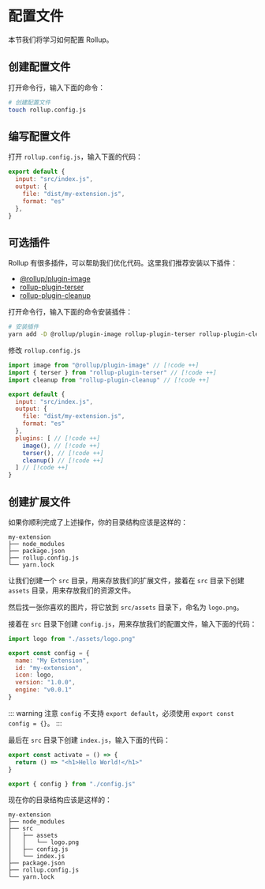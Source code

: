 # 配置文件
本节我们将学习如何配置 Rollup。

## 创建配置文件
打开命令行，输入下面的命令：
```bash
# 创建配置文件
touch rollup.config.js
```

## 编写配置文件
打开 `rollup.config.js`，输入下面的代码：
```js
export default {
  input: "src/index.js",
  output: {
    file: "dist/my-extension.js",
    format: "es"
  },
}
```

## 可选插件
Rollup 有很多插件，可以帮助我们优化代码。这里我们推荐安装以下插件：
- [@rollup/plugin-image](https://www.npmjs.com/package/@rollup/plugin-image)
- [rollup-plugin-terser](https://www.npmjs.com/package/rollup-plugin-terser)
- [rollup-plugin-cleanup](https://www.npmjs.com/package/rollup-plugin-cleanup)

打开命令行，输入下面的命令安装插件：
```bash
# 安装插件
yarn add -D @rollup/plugin-image rollup-plugin-terser rollup-plugin-cleanup
```

修改 `rollup.config.js`
```js
import image from "@rollup/plugin-image" // [!code ++]
import { terser } from "rollup-plugin-terser" // [!code ++]
import cleanup from "rollup-plugin-cleanup" // [!code ++]

export default {
  input: "src/index.js",
  output: {
    file: "dist/my-extension.js",
    format: "es"
  },
  plugins: [ // [!code ++]
    image(), // [!code ++]
    terser(), // [!code ++]
    cleanup() // [!code ++]
  ] // [!code ++]
}
```

## 创建扩展文件
如果你顺利完成了上述操作，你的目录结构应该是这样的：
```
my-extension
├── node_modules
├── package.json
├── rollup.config.js
└── yarn.lock
```

让我们创建一个 `src` 目录，用来存放我们的扩展文件，接着在 `src` 目录下创建 `assets` 目录，用来存放我们的资源文件。

然后找一张你喜欢的图片，将它放到 `src/assets` 目录下，命名为 `logo.png`。

接着在 `src` 目录下创建 `config.js`，用来存放我们的配置文件，输入下面的代码：
```js
import logo from "./assets/logo.png"

export const config = {
  name: "My Extension",
  id: "my-extension",
  icon: logo,
  version: "1.0.0",
  engine: "v0.0.1"
}
```

::: warning 注意
`config` 不支持 `export default`，必须使用 `export const config = {}`。
:::

最后在 `src` 目录下创建 `index.js`，输入下面的代码：
```js
export const activate = () => {
  return () => "<h1>Hello World!</h1>"
}

export { config } from "./config.js"
```

现在你的目录结构应该是这样的：
```
my-extension
├── node_modules
├── src
│   ├── assets
│   │   └── logo.png
│   ├── config.js
│   └── index.js
├── package.json
├── rollup.config.js
└── yarn.lock
```
